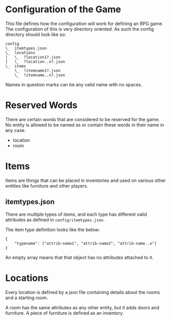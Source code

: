 # Configuration of the Game
This file defines how the configuration will work for defining an RPG game.
The configuration of this is very directory oriented. As such the config
directory should look like so:

    config
    \_  itemtypes.json
    \_  locations
    |   \_  ?location1?.json
    |   \_  ?location..n?.json
    \_  items
        \_  ?itemname1?.json
        \_  ?itemname..n?.json

Names in question marks can be any valid name with no spaces.

# Reserved Words
There are certain words that are considered to be reserved for the game. No
entity is allowed to be named as or contain these words in their name in any
case.

* location
* room

# Items
Items are things that can be placed in inventories and used on various other
entities like furniture and other players.

## itemtypes.json
There are multiple types of items,
and each type has different valid attributes as defined in 
`config/itemtypes.json`.

The item type definition looks like the below:

    {
        "typename": ["attrib-name1", "attrib-name2", "attrib-name..n"]
    }

An empty array means that that object has no attributes attached to it.


# Locations
Every location is defined by a json file containing details about the rooms
and a starting room.

A room has the same attributes as any other entity, but it adds doors and
furniture. A piece of furniture is defined as an inventory.